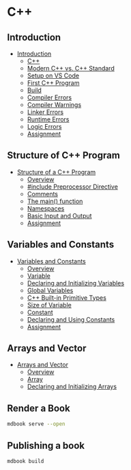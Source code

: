 # C++

## Introduction

- [Introduction](./01_intro/README.md)
  - [C++](./01_intro/01_cpp.md)
  - [Modern C++ vs. C++ Standard](./01_intro/02_modern-cpp_standard-cpp.md)
  - [Setup on VS Code](./01_intro/03_setup-vs-code.md)
  - [First C++ Program](./01_intro/04_first-program.md)
  - [Build](./01_intro/05_build.md)
  - [Compiler Errors](./01_intro/06_compiler-errors.md)
  - [Compiler Warnings](./01_intro/07_compiler-warnings.md)
  - [Linker Errors](./01_intro/08_linker-errors.md)
  - [Runtime Errors](./01_intro/09_runtime-errors.md)
  - [Logic Errors](./01_intro/10_logic-errors.md)
  - [Assignment](./01_intro/11_assignment.md)

## Structure of C++ Program

- [Structure of a C++ Program](./02_structure-cpp-program/README.md)
  - [Overview](./02_structure-cpp-program/01_overview.md)
  - [#include Preprocessor Directive](./02_structure-cpp-program/02_include-preprocessor.md)
  - [Comments](./02_structure-cpp-program/03_comments.md)
  - [The main() function](./02_structure-cpp-program/04_main-function.md)
  - [Namespaces](./02_structure-cpp-program/05_namespaces.md)
  - [Basic Input and Output](./02_structure-cpp-program/06_input-output.md)
  - [Assignment](./02_structure-cpp-program/07_assignment.md)

## Variables and Constants

- [Variables and Constants](./03_variables-and-constants/README.md)
  - [Overview](./03_variables-and-constants/01_overview.md)
  - [Variable](./03_variables-and-constants/02_variable.md)
  - [Declaring and Initializing Variables](./03_variables-and-constants/03_declaring.md)
  - [Global Variables](./03_variables-and-constants/04_global-variables.md)
  - [C++ Built-in Primitive Types](./03_variables-and-constants/05_builtin-primitive.md)
  - [Size of Variable](./03_variables-and-constants/06_sizeof.md)
  - [Constant](./03_variables-and-constants/07_constant.md)
  - [Declaring and Using Constants](./03_variables-and-constants/08_declearing-using.md)
  - [Assignment](./03_variables-and-constants/09_assignment.md)

## Arrays and Vector

- [Arrays and Vector](./04_arrays-vectors/README.md)
  - [Overview](./04_arrays-vectors/01_overview.md)
  - [Array](./04_arrays-vectors/02_array.md)
  - [Declaring and Initializing Arrays](./04_arrays-vectors/03_declare-initial-array.md)

## Render a Book

```sh
mdbook serve --open
```

## Publishing a book

```sh
mdbook build
```
